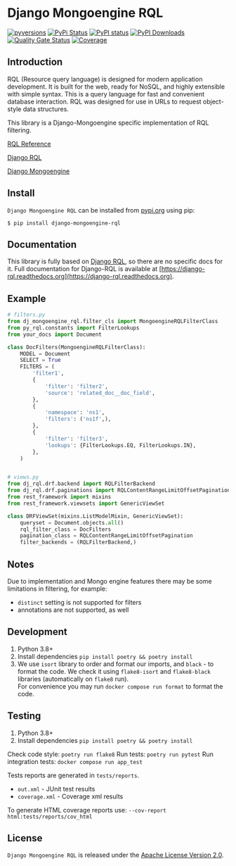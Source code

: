 # Django Mongoengine RQL

[![pyversions](https://img.shields.io/pypi/pyversions/django-mongoengine-rql.svg)](https://pypi.org/project/django-mongoengine-rql/)
[![PyPi Status](https://img.shields.io/pypi/v/django-mongoengine-rql.svg)](https://pypi.org/project/django-mongoengine-rql/)
[![PyPI status](https://img.shields.io/pypi/status/django-mongoengine-rql.svg)](https://pypi.org/project/django-mongoengine-rql/)
[![PyPI Downloads](https://img.shields.io/pypi/dm/django-mongoengine-rql)](https://pypi.org/project/django-mongoengine-rql/)
[![Quality Gate Status](https://sonarcloud.io/api/project_badges/measure?project=django-mongoengine-rql&metric=alert_status)](https://sonarcloud.io/summary/new_code?id=django-mongoengine-rql)
[![Coverage](https://sonarcloud.io/api/project_badges/measure?project=django-mongoengine-rql&metric=coverage)](https://sonarcloud.io/summary/new_code?id=django-mongoengine-rql)


## Introduction

RQL (Resource query language) is designed for modern application development. It is built for the web, ready for NoSQL, and highly extensible with simple syntax.
This is a query language for fast and convenient database interaction. RQL was designed for use in URLs to request object-style data structures.

This library is a Django-Mongoengine specific implementation of RQL filtering.

[RQL Reference](https://connect.cloudblue.com/community/api/rql/)

[Django RQL](https://github.com/cloudblue/django-rql)

[Django Mongoengine](https://github.com/MongoEngine/django-mongoengine)

## Install

`Django Mongoengine RQL` can be installed from [pypi.org](https://pypi.org/project/django-mongoengine-rql/) using pip:

```
$ pip install django-mongoengine-rql
```

## Documentation

This library is fully based on [Django RQL](https://github.com/cloudblue/django-rql), so there are no specific docs for it.
Full documentation for Django-RQL is available at [https://django-rql.readthedocs.org](https://django-rql.readthedocs.org).

## Example

```python
# filters.py
from dj_mongoengine_rql.filter_cls import MongoengineRQLFilterClass
from py_rql.constants import FilterLookups
from your_docs import Document

class DocFilters(MongoengineRQLFilterClass):
    MODEL = Document
    SELECT = True
    FILTERS = (
        'filter1',
        {
            'filter': 'filter2',
            'source': 'related_doc__doc_field',
        },
        {
            'namespace': 'ns1',
            'filters': ('ns1f',),
        },
        {
            'filter': 'filter3',
            'lookups': {FilterLookups.EQ, FilterLookups.IN},
        },
    )


# views.py
from dj_rql.drf.backend import RQLFilterBackend
from dj_rql.drf.paginations import RQLContentRangeLimitOffsetPagination
from rest_framework import mixins
from rest_framework.viewsets import GenericViewSet

class DRFViewSet(mixins.ListModelMixin, GenericViewSet):
    queryset = Document.objects.all()
    rql_filter_class = DocFilters
    pagination_class = RQLContentRangeLimitOffsetPagination
    filter_backends = (RQLFilterBackend,)

```

## Notes

Due to implementation and Mongo engine features there may be some limitations in filtering, for example:
* `distinct` setting is not supported for filters
* annotations are not supported, as well


## Development

1. Python 3.8+
2. Install dependencies `pip install poetry && poetry install`
3. We use `isort` library to order and format our imports, and `black` - to format the code. 
   We check it using `flake8-isort` and `flake8-black` libraries (automatically on `flake8` run).  
   For convenience you may run `docker compose run format` to format the code.

## Testing

1. Python 3.8+
0. Install dependencies `pip install poetry && poetry install`

Check code style: `poetry run flake8`
Run tests: `poetry run pytest`
Run integration tests: `docker compose run app_test`

Tests reports are generated in `tests/reports`.
* `out.xml` - JUnit test results
* `coverage.xml` - Coverage xml results

To generate HTML coverage reports use:
`--cov-report html:tests/reports/cov_html`

## License

`Django Mongoengine RQL` is released under the [Apache License Version 2.0](https://www.apache.org/licenses/LICENSE-2.0).
